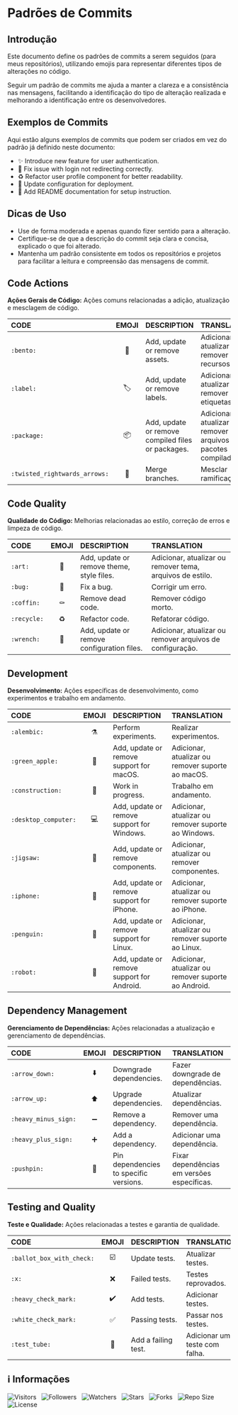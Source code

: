 <!-- Título -->
# Padrões de Commits

## Introdução

Este documento define os padrões de commits a serem seguidos (para meus repositórios), utilizando emojis para representar diferentes tipos de alterações no código.

Seguir um padrão de commits me ajuda a manter a clareza e a consistência nas mensagens, facilitando a identificação do tipo de alteração realizada e melhorando a identificação entre os desenvolvedores.

## Exemplos de Commits

Aqui estão alguns exemplos de commits que podem ser criados em vez do padrão já definido neste documento:

* :sparkles: Introduce new feature for user authentication.
* :bug: Fix issue with login not redirecting correctly.
* :recycle: Refactor user profile component for better readability.
* :wrench: Update configuration for deployment.
* :book: Add README documentation for setup instruction.

## Dicas de Uso

* Use de forma moderada e apenas quando fizer sentido para a alteração.
* Certifique-se de que a descrição do commit seja clara e concisa, explicado o que foi alterado.
* Mantenha um padrão consistente em todos os repositórios e projetos para facilitar a leitura e compreensão das mensagens de commit.

## Code Actions

**Ações Gerais de Código:** Ações comuns relacionadas a adição, atualização e mesclagem de código.

| CODE | EMOJI | DESCRIPTION | TRANSLATION |
| :--- | :---: | :---------- | :---------- |
| `:bento:` | :bento: | Add, update or remove assets. | Adicionar, atualizar ou remover recursos. |
| `:label:` | :label: | Add, update or remove labels. | Adicionar, atualizar ou remover etiquetas. |
| `:package:` | :package: | Add, update or remove compiled files or packages. | Adicionar, atualizar ou remover arquivos ou pacotes compilados. |
| `:twisted_rightwards_arrows:` | :twisted_rightwards_arrows: | Merge branches. | Mesclar ramificações. |

## Code Quality

**Qualidade do Código:** Melhorias relacionadas ao estilo, correção de erros e limpeza de código.

| CODE | EMOJI | DESCRIPTION | TRANSLATION |
| :--- | :---: | :---------- | :---------- |
| `:art:` | :art: | Add, update or remove theme, style files. | Adicionar, atualizar ou remover tema, arquivos de estilo. |
| `:bug:` | :bug: | Fix a bug. | Corrigir um erro. |
| `:coffin:` | :coffin: | Remove dead code. | Remover código morto. |
| `:recycle:` | :recycle: | Refactor code. | Refatorar código. |
| `:wrench:` | :wrench: | Add, update or remove configuration files. | Adicionar, atualizar ou remover arquivos de configuração. |

## Development

**Desenvolvimento:** Ações específicas de desenvolvimento, como experimentos e trabalho em andamento.

| CODE | EMOJI | DESCRIPTION | TRANSLATION |
| :--- | :---: | :---------- | :---------- |
| `:alembic:` | :alembic: | Perform experiments. | Realizar experimentos. |
| `:green_apple:` | :green_apple: | Add, update or remove support for macOS. | Adicionar, atualizar ou remover suporte ao macOS. |
| `:construction:` | :construction: | Work in progress. | Trabalho em  andamento. |
| `:desktop_computer:` | :computer: | Add, update or remove support for Windows. | Adicionar, atualizar ou remover suporte ao Windows. |
| `:jigsaw:` | :jigsaw: | Add, update or remove components. | Adicionar, atualizar ou remover componentes. |
| `:iphone:` | :iphone: | Add, update or remove support for iPhone. | Adicionar, atualizar ou remover suporte ao iPhone. |
| `:penguin:` | :penguin: | Add, update or remove support for Linux. | Adicionar, atualizar ou remover suporte ao Linux. |
| `:robot:` | :robot: | Add, update or remove support for Android. | Adicionar, atualizar ou remover suporte ao Android. |

## Dependency Management

**Gerenciamento de Dependências:** Ações relacionadas a atualização e gerenciamento de dependências.

| CODE | EMOJI | DESCRIPTION | TRANSLATION |
| :--- | :---: | :---------- | :---------- |
| `:arrow_down:` | :arrow_down: | Downgrade dependencies. | Fazer downgrade de dependências. |
| `:arrow_up:` | :arrow_up: | Upgrade dependencies. | Atualizar dependências. |
| `:heavy_minus_sign:` | :heavy_minus_sign: | Remove a dependency. | Remover uma dependência. |
| `:heavy_plus_sign:` | :heavy_plus_sign: | Add a dependency. | Adicionar uma dependência. |
| `:pushpin:` | :pushpin: | Pin dependencies to specific versions. | Fixar dependências em versões específicas. |

## Testing and Quality

**Teste e Qualidade:** Ações relacionadas a testes e garantia de qualidade.

| CODE | EMOJI | DESCRIPTION | TRANSLATION |
| :--- | :---: | :---------- | :---------- |
| `:ballot_box_with_check:` | :ballot_box_with_check: | Update tests. | Atualizar testes. |
| `:x:` | :x: | Failed tests. | Testes reprovados. |
| `:heavy_check_mark:` | :heavy_check_mark: | Add tests. | Adicionar testes. |
| `:white_check_mark:` | :white_check_mark: | Passing tests. | Passar nos testes. |
| `:test_tube:` | :test_tube: | Add a failing test. | Adicionar um teste com falha. |

<!-- Informações -->
## &#8505; Informações

![Visitors](https://api.visitorbadge.io/api/visitors?path=Devsgeeknerd%2Fpad-com-che-she-pro-pro&label=Visitantes&labelColor=%23700070&labelStyle=none&countColor=%23000fff&style=plastic&color=%23ffffff "Total de Visitantes")
&nbsp;
![Followers](https://img.shields.io/github/followers/Devsgeeknerd?style=p&label=Seguidores&labelColor=800080&color=000fff "Total de Seguidores")
&nbsp;
![Watchers](https://img.shields.io/github/watchers/Devsgeeknerd/pad-com-che-she-pro-pro?style=p&label=Observadores&labelColor=800080&color=000fff "Total de Observadores")
&nbsp;
![Stars](https://img.shields.io/github/stars/Devsgeeknerd/pad-com-che-she-pro-pro?style=p&label=Estrelas&labelColor=800080&color=000fff "Total de Estrelas")
&nbsp;
![Forks](https://img.shields.io/github/forks/Devsgeeknerd/pad-com-che-she-pro-pro?style=p&label=Bifurcações&labelColor=800080&color=000fff "Total de Bifurcações")
&nbsp;
![Repo Size](https://img.shields.io/github/repo-size/Devsgeeknerd/pad-com-che-she-pro-pro?style=p&label=Tamanho&labelColor=800080&color=000fff "Tamanho do Repositório")
&nbsp;
![License](https://img.shields.io/github/license/Devsgeeknerd/pad-com-che-she-pro-pro?style=p&label=Licença&labelColor=800080&color=000fff "Licença do Repositório")
